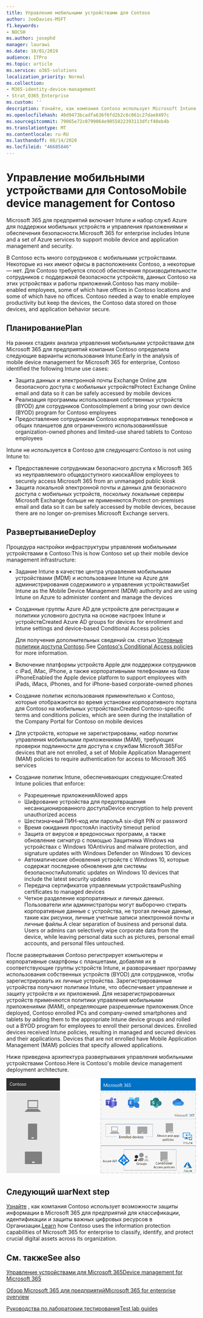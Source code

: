 ```yaml
---
title: Управление мобильными устройствами для Contoso
author: JoeDavies-MSFT
f1.keywords:
- NOCSH
ms.author: josephd
manager: laurawi
ms.date: 10/01/2019
audience: ITPro
ms.topic: article
ms.service: o365-solutions
localization_priority: Normal
ms.collection:
- M365-identity-device-management
- Strat_O365_Enterprise
ms.custom: ''
description: Узнайте, как компания Contoso использует Microsoft Intune в Microsoft 365 для управления устройствами и приложениями, которые запускаются на них.
ms.openlocfilehash: 40d9473bcadfa636f6fd2b2c6c861c27dae8497c
ms.sourcegitcommit: 79065e72c0799064e9055022393113dfcf40eb4b
ms.translationtype: MT
ms.contentlocale: ru-RU
ms.lasthandoff: 08/14/2020
ms.locfileid: "46685846"
---
```

# <a name="mobile-device-management-for-contoso"></a><span data-ttu-id="b8ad5-103">Управление мобильными устройствами для Contoso</span><span class="sxs-lookup"><span data-stu-id="b8ad5-103">Mobile device management for Contoso</span></span>

<span data-ttu-id="b8ad5-104">Microsoft 365 для предприятий включает Intune и набор служб Azure для поддержки мобильных устройств и управления приложениями и обеспечения безопасности.</span><span class="sxs-lookup"><span data-stu-id="b8ad5-104">Microsoft 365 for enterprise includes Intune and a set of Azure services to support mobile device and application management and security.</span></span>

<span data-ttu-id="b8ad5-p101">В Contoso есть много сотрудников с мобильными устройствами. Некоторые из них имеют офисы в расположениях Contoso, а некоторые — нет. Для Contoso требуется способ обеспечения производительности сотрудников с поддержкой безопасности устройств, данных Contoso на этих устройствах и работы приложений.</span><span class="sxs-lookup"><span data-stu-id="b8ad5-p101">Contoso has many mobile-enabled employees, some of which have offices in Contoso locations and some of which have no offices. Contoso needed a way to enable employee productivity but keep the devices, the Contoso data stored on those devices, and application behavior secure.</span></span>

## <a name="plan"></a><span data-ttu-id="b8ad5-107">Планирование</span><span class="sxs-lookup"><span data-stu-id="b8ad5-107">Plan</span></span>

<span data-ttu-id="b8ad5-108">На ранних стадиях анализа управления мобильными устройствами для Microsoft 365 для предприятий компания Contoso определила следующие варианты использования Intune:</span><span class="sxs-lookup"><span data-stu-id="b8ad5-108">Early in the analysis of mobile device management for Microsoft 365 for enterprise, Contoso identified the following Intune use cases:</span></span>

- <span data-ttu-id="b8ad5-109">Защита данных и электронной почты Exchange Online для безопасного доступа с мобильных устройств</span><span class="sxs-lookup"><span data-stu-id="b8ad5-109">Protect Exchange Online email and data so it can be safely accessed by mobile devices</span></span>
- <span data-ttu-id="b8ad5-110">Реализация программы использования собственных устройств (BYOD) для сотрудников Contoso</span><span class="sxs-lookup"><span data-stu-id="b8ad5-110">Implement a bring your own device (BYOD) program for Contoso employees</span></span>
- <span data-ttu-id="b8ad5-111">Предоставление сотрудникам Contoso корпоративных телефонов и общих планшетов для ограниченного использования</span><span class="sxs-lookup"><span data-stu-id="b8ad5-111">Issue organization-owned phones and limited-use shared tablets to Contoso employees</span></span>

<span data-ttu-id="b8ad5-112">Intune не используется в Contoso для следующего:</span><span class="sxs-lookup"><span data-stu-id="b8ad5-112">Contoso is not using Intune to:</span></span>

- <span data-ttu-id="b8ad5-113">Предоставление сотрудникам безопасного доступа к Microsoft 365 из неуправляемого общедоступного киоска</span><span class="sxs-lookup"><span data-stu-id="b8ad5-113">Allow employees to securely access Microsoft 365 from an unmanaged public kiosk</span></span>
- <span data-ttu-id="b8ad5-114">Защита локальной электронной почты и данных для безопасного доступа с мобильных устройств, поскольку локальные серверы Microsoft Exchange больше не применяются.</span><span class="sxs-lookup"><span data-stu-id="b8ad5-114">Protect on-premises email and data so it can be safely accessed by mobile devices, because there are no longer on-premises Microsoft Exchange servers.</span></span>

## <a name="deploy"></a><span data-ttu-id="b8ad5-115">Развертывание</span><span class="sxs-lookup"><span data-stu-id="b8ad5-115">Deploy</span></span>

<span data-ttu-id="b8ad5-116">Процедура настройки инфраструктуры управления мобильными устройствами в Contoso:</span><span class="sxs-lookup"><span data-stu-id="b8ad5-116">This is how Contoso set up their mobile device management infrastructure:</span></span>

- <span data-ttu-id="b8ad5-117">Задание Intune в качестве центра управления мобильными устройствами (MDM) и использование Intune на Azure для администрирования содержимого и управления устройствами</span><span class="sxs-lookup"><span data-stu-id="b8ad5-117">Set Intune as the Mobile Device Management (MDM) authority and are using Intune on Azure to administer content and manage the devices</span></span>
- <span data-ttu-id="b8ad5-118">Созданные группы Azure AD для устройств для регистрации и политики условного доступа на основе настроек Intune и устройств</span><span class="sxs-lookup"><span data-stu-id="b8ad5-118">Created Azure AD groups for devices for enrollment and Intune settings and device-based Conditional Access policies</span></span>

  <span data-ttu-id="b8ad5-119">Для получения дополнительных сведений см. статью [Условные политики доступа Contoso](contoso-identity.md#conditional-access-policies-for-identity-and-device-access).</span><span class="sxs-lookup"><span data-stu-id="b8ad5-119">See [Contoso's Conditional Access policies](contoso-identity.md#conditional-access-policies-for-identity-and-device-access) for more information.</span></span>

- <span data-ttu-id="b8ad5-120">Включение платформы устройств Apple для поддержки сотрудников с iPad, iMac, iPhone, а также корпоративными телефонами на базе iPhone</span><span class="sxs-lookup"><span data-stu-id="b8ad5-120">Enabled the Apple device platform to support employees with iPads, iMacs, iPhones, and for iPhone-based corporate-owned phones</span></span>
- <span data-ttu-id="b8ad5-121">Создание политик использования применительно к Contoso, которые отображаются во время установки корпоративного портала для Contoso на мобильных устройствах</span><span class="sxs-lookup"><span data-stu-id="b8ad5-121">Created Contoso-specific terms and conditions policies, which are seen during the installation of the Company Portal for Contoso on mobile devices</span></span>
- <span data-ttu-id="b8ad5-122">Для устройств, которые не зарегистрированы, набор политик управления мобильными приложениями (MAM), требующих проверки подлинности для доступа к службам Microsoft 365</span><span class="sxs-lookup"><span data-stu-id="b8ad5-122">For devices that are not enrolled, a set of Mobile Application Management (MAM) policies to require authentication for access to Microsoft 365 services</span></span>
- <span data-ttu-id="b8ad5-123">Создание политик Intune, обеспечивающих следующее:</span><span class="sxs-lookup"><span data-stu-id="b8ad5-123">Created Intune policies that enforce:</span></span>
  - <span data-ttu-id="b8ad5-124">Разрешенные приложения</span><span class="sxs-lookup"><span data-stu-id="b8ad5-124">Allowed apps</span></span>
  - <span data-ttu-id="b8ad5-125">Шифрование устройства для предотвращения несанкционированного доступа</span><span class="sxs-lookup"><span data-stu-id="b8ad5-125">Device encryption to help prevent unauthorized access</span></span>
  - <span data-ttu-id="b8ad5-126">Шестизначный ПИН-код или пароль</span><span class="sxs-lookup"><span data-stu-id="b8ad5-126">A six-digit PIN or password</span></span>
  - <span data-ttu-id="b8ad5-127">Время ожидания простоя</span><span class="sxs-lookup"><span data-stu-id="b8ad5-127">An inactivity timeout period</span></span>
  - <span data-ttu-id="b8ad5-128">Защита от вирусов и вредоносных программ, а также обновление сигнатур с помощью Защитника Windows на устройствах с Windows 10</span><span class="sxs-lookup"><span data-stu-id="b8ad5-128">Antivirus and malware protection, and signature updates with Windows Defender on Windows 10 devices</span></span>
  - <span data-ttu-id="b8ad5-129">Автоматические обновления устройств с Windows 10, которые содержат последние обновления для системы безопасности</span><span class="sxs-lookup"><span data-stu-id="b8ad5-129">Automatic updates on Windows 10 devices that include the latest security updates</span></span>
  - <span data-ttu-id="b8ad5-130">Передача сертификатов управляемым устройствам</span><span class="sxs-lookup"><span data-stu-id="b8ad5-130">Pushing certificates to managed devices</span></span>
  - <span data-ttu-id="b8ad5-p102">Четкое разделение корпоративных и личных данных. Пользователи или администраторы могут выборочно стирать корпоративные данные с устройства, не трогая личные данные, такие как рисунки, личные учетные записи электронной почты и личные файлы.</span><span class="sxs-lookup"><span data-stu-id="b8ad5-p102">A clear separation of business and personal data. Users or admins can selectively wipe corporate data from the device, while leaving personal data such as pictures, personal email accounts, and personal files untouched.</span></span>

<span data-ttu-id="b8ad5-p103">После развертывания Contoso регистрирует компьютеры и корпоративные смартфоны с планшетами, добавляя их в соответствующие группы устройств Intune, и разворачивает программу использования собственных устройств (BYOD) для сотрудников, чтобы зарегистрировать их личные устройства. Зарегистрированные устройства получают политики Intune, что обеспечивает управление и защиту устройств и их приложений. Для незарегистрированных устройств применяются политики управления мобильными приложениями (MAM), определяющие разрешенные приложения.</span><span class="sxs-lookup"><span data-stu-id="b8ad5-p103">Once deployed, Contoso enrolled PCs and company-owned smartphones and tablets by adding them to the appropriate Intune device groups and rolled out a BYOD program for employees to enroll their personal devices. Enrolled devices received Intune policies, resulting in managed and secured devices and their applications. Devices that are not enrolled have Mobile Application Management (MAM) policies that specify allowed applications.</span></span>

<span data-ttu-id="b8ad5-136">Ниже приведена архитектура развертывания управления мобильными устройствами Contoso.</span><span class="sxs-lookup"><span data-stu-id="b8ad5-136">Here is Contoso's mobile device management deployment architecture.</span></span>

![Инфраструктура развертывания управления мобильными устройствами Contoso](../media/contoso-mdm/contoso-mdm-fig1.png)

## <a name="next-step"></a><span data-ttu-id="b8ad5-138">Следующий шаг</span><span class="sxs-lookup"><span data-stu-id="b8ad5-138">Next step</span></span>

<span data-ttu-id="b8ad5-139">[Узнайте](contoso-info-protect.md) , как компания Contoso использует возможности защиты информации в Microsoft 365 для предприятий для классификации, идентификации и защиты важных цифровых ресурсов в Организации.</span><span class="sxs-lookup"><span data-stu-id="b8ad5-139">[Learn](contoso-info-protect.md) how Contoso uses the information protection capabilities of Microsoft 365 for enterprise to classify, identify, and protect crucial digital assets across its organization.</span></span>

## <a name="see-also"></a><span data-ttu-id="b8ad5-140">См. также</span><span class="sxs-lookup"><span data-stu-id="b8ad5-140">See also</span></span>

[<span data-ttu-id="b8ad5-141">Управление устройствами для Microsoft 365</span><span class="sxs-lookup"><span data-stu-id="b8ad5-141">Device management for Microsoft 365</span></span>](device-management-roadmap-microsoft-365.md)

[<span data-ttu-id="b8ad5-142">Обзор Microsoft 365 для предприятий</span><span class="sxs-lookup"><span data-stu-id="b8ad5-142">Microsoft 365 for enterprise overview</span></span>](microsoft-365-overview.md)

[<span data-ttu-id="b8ad5-143">Руководства по лаборатории тестирования</span><span class="sxs-lookup"><span data-stu-id="b8ad5-143">Test lab guides</span></span>](m365-enterprise-test-lab-guides.md)

